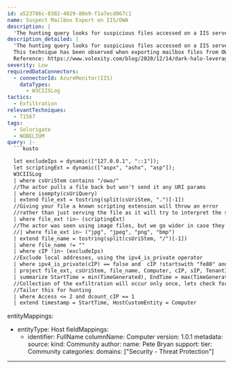 ```yaml
---
id: a523786c-8382-4029-80e9-f1a7ecd067c1
name: Suspect Mailbox Export on IIS/OWA
description: |
  'The hunting query looks for suspicious files accessed on a IIS server that might indicate exfiltration hosting. This technique has been observed when exporting mailbox files from OWA servers.'
description_detailed: |
  'The hunting query looks for suspicious files accessed on a IIS server that might indicate exfiltration hosting.
  This technique has been observed when exporting mailbox files from OWA servers.
  Reference: https://www.volexity.com/blog/2020/12/14/dark-halo-leverages-solarwinds-compromise-to-breach-organizations/'
severity: Low
requiredDataConnectors:
  - connectorId: AzureMonitor(IIS)
    dataTypes:
      - W3CIISLog
tactics:
  - Exfiltration
relevantTechniques:
  - T1567
tags:
  - Solorigate
  - NOBELIUM
query: |-
  ```kusto

  let excludeIps = dynamic(["127.0.0.1", "::1"]);
  let scriptingExt = dynamic(["aspx", "ashx", "asp"]);
  W3CIISLog
  | where csUriStem contains "/owa/"
  //The actor pulls a file back but won't send it any URI params
  | where isempty(csUriQuery)
  | extend file_ext = tostring(split(csUriStem, ".")[-1])
  //Giving your file a known scripting extension will throw an error
  //rather than just serving the file as it will try to interpret the script
  | where file_ext !in~ (scriptingExt)
  //The actor was seen using image files, but we go wider in case they change this behaviour
  //| where file_ext in~ ("jpg", "jpeg", "png", "bmp")
  | extend file_name = tostring(split(csUriStem, "/")[-1])
  | where file_name != ""
  | where cIP !in~ (excludeIps)
  //Exclude local addresses, using the ipv4_is_private operator
  | where ipv4_is_private(cIP) == false and  cIP !startswith "fe80" and cIP !startswith "::" and cIP !startswith "127."
  | project file_ext, csUriStem, file_name, Computer, cIP, sIP, TenantId, TimeGenerated
  | summarize StartTime = min(TimeGenerated), EndTime = max(TimeGenerated), dcount(cIP), AccessingIPs=make_set(cIP), AccessTimes=make_set(TimeGenerated), Access=count() by TenantId, file_name, Computer, csUriStem
  //Collection of the exfiltration will occur only once, lets check for 2 accesses in case they mess up
  //Tailor this for hunting
  | where Access <= 2 and dcount_cIP == 1
  | extend timestamp = StartTime, HostCustomEntity = Computer
  ```
entityMappings:
  - entityType: Host
    fieldMappings:
      - identifier: FullName
        columnName: Computer
version: 1.0.1
metadata:
  source:
    kind: Community
  author:
    name: Pete Bryan
  support:
    tier: Community
  categories:
    domains: ["Security - Threat Protection"]
---
```


